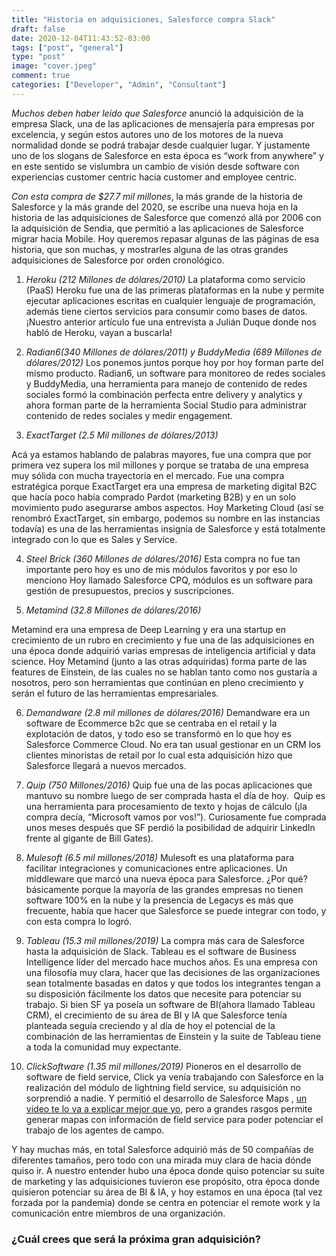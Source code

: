 ```yaml
---
title: "Historia en adquisiciones, Salesforce compra Slack"
draft: false
date: 2020-12-04T11:43:52-03:00
tags: ["post", "general"]
type: "post"
image: "cover.jpeg"
comment: true
categories: ["Developer", "Admin", "Consultant"]
---
```


_Muchos deben haber leído que Salesforce_ anunció la adquisición de la empresa Slack, una de las aplicaciones de mensajería para empresas por excelencia, y según estos autores uno de los motores de la nueva normalidad donde se podrá trabajar desde cualquier lugar.
Y justamente uno de los slogans de Salesforce en esta época es “work from anywhere” y en este sentido se vislumbra un cambio de visión desde software con experiencias customer centric hacia customer and employee centric.

_Con esta compra de $27.7 mil millones_, la más grande de la historia de Salesforce y la más grande del 2020, se escribe una nueva hoja en la historia de las adquisiciones de Salesforce que comenzó allá por 2006 con la adquisición de Sendia, que permitió a las aplicaciones de Salesforce migrar hacia Mobile.
Hoy queremos repasar algunas de las páginas de esa historia, que son muchas, y mostrarles alguna de las otras grandes adquisiciones de Salesforce por orden cronológico.

1. _Heroku (212 Millones de dólares/2010)_
   La plataforma como servicio (PaaS) Heroku fue una de las primeras plataformas en la nube y permite ejecutar aplicaciones escritas en cualquier lenguaje de programación, además tiene ciertos servicios para consumir como bases de datos. ¡Nuestro anterior artículo fue una entrevista a Julián Duque donde nos habló de Heroku, vayan a buscarla!

2. _Radian6(340 Millones de dólares/2011) y BuddyMedia (689 Millones de dólares/2012)_
   Los ponemos juntos porque hoy por hoy forman parte del mismo producto.
   Radian6, un software para monitoreo de redes sociales y BuddyMedia, una herramienta para manejo de contenido de redes sociales formó la combinación perfecta entre delivery y analytics y ahora forman parte de la herramienta Social Studio para administrar contenido de redes sociales y medir engagement.

3. _ExactTarget (2.5 Mil millones de dólares/2013)_

Acá ya estamos hablando de palabras mayores, fue una compra que por primera vez supera los mil millones y porque se trataba de una empresa muy sólida con mucha trayectoria en el mercado.
Fue una compra estratégica porque ExactTarget era una empresa de marketing digital B2C que hacía poco había comprado Pardot (marketing B2B) y en un solo movimiento pudo asegurarse ambos aspectos.
Hoy Marketing Cloud (así se renombró ExactTarget, sin embargo, podemos su nombre en las instancias todavía) es una de las herramientas insignia de Salesforce y está totalmente integrado con lo que es Sales y Service.

4. _Steel Brick (360 Millones de dólares/2016)_
   Esta compra no fue tan importante pero hoy es uno de mis módulos favoritos y por eso lo menciono
   Hoy llamado Salesforce CPQ, módulos es un software para gestión de presupuestos, precios y suscripciones.

5. _Metamind (32.8 Millones de dólares/2016)_

Metamind era una empresa de Deep Learning y era una startup en crecimiento de un rubro en crecimiento y fue una de las adquisiciones en una época donde adquirió varias empresas de inteligencia artificial y data science.
Hoy Metamind (junto a las otras adquiridas) forma parte de las features de Einstein, de las cuales no se hablan tanto como nos gustaría a nosotros, pero son herramientas que continúan en pleno crecimiento y serán el futuro de las herramientas empresariales.

6. _Demandware (2.8 mil millones de dólares/2016)_
   Demandware era un software de Ecommerce b2c que se centraba en el retail y la explotación de datos, y todo eso se transformó en lo que hoy es Salesforce Commerce Cloud.
   No era tan usual gestionar en un CRM los clientes minoristas de retail por lo cual esta adquisición hizo que Salesforce llegará a nuevos mercados.

7. _Quip (750 Millones/2016)_
   Quip fue una de las pocas aplicaciones que mantuvo su nombre luego de ser comprada hasta el día de hoy.
    Quip es una herramienta para procesamiento de texto y hojas de cálculo (¡la compra decía, “Microsoft vamos por vos!”). Curiosamente fue comprada unos meses después que SF perdió la posibilidad de adquirir LinkedIn frente al gigante de Bill Gates).

8. _Mulesoft (6.5 mil millones/2018)_
   Mulesoft es una plataforma para facilitar integraciones y comunicaciones entre aplicaciones. Un middleware que marcó una nueva época para Salesforce. ¿Por qué? básicamente porque la mayoría de las grandes empresas no tienen software 100% en la nube y la presencia de Legacys es más que frecuente, había que hacer que Salesforce se puede integrar con todo, y con esta compra lo logró.

9. _Tableau (15.3 mil millones/2019)_
   La compra más cara de Salesforce hasta la adquisición de Slack.
   Tableau es el software de Business Intelligence líder del mercado hace muchos años. Es una empresa con una filosofía muy clara, hacer que las decisiones de las organizaciones sean totalmente basadas en datos y que todos los integrantes tengan a su disposición fácilmente los datos que necesite para potenciar su trabajo.
   Si bien SF ya poseía un software de BI(ahora llamado Tableau CRM), el crecimiento de su área de BI y IA que Salesforce tenía planteada seguía creciendo y al día de hoy el potencial de la combinación de las herramientas de Einstein y la suite de Tableau tiene a toda la comunidad muy expectante.

10. _ClickSoftware (1.35 mil millones/2019)_
    Pioneros en el desarrollo de software de field service, Click ya venía trabajando con Salesforce en la realización del módulo de lightning field service, su adquisición no sorprendió a nadie. Y permitió el desarrollo de Salesforce Maps , [un video te lo va a explicar mejor que yo](https://partners.salesforce.com/s/education/general/Maps_Education_new#:~:text=Salesforce%20Maps%20offers%20the%20industry's,leverage%20mapping%20and%20optimization%20technologies.&text=Built%20for%20global%20enterprise%2Dlevel,execution%20and%20visualization%20of%20results.), pero a grandes rasgos permite generar mapas con información de field service para poder potenciar el trabajo de los agentes de campo.

Y hay muchas más, en total Salesforce adquirió más de 50 compañías de diferentes tamaños, pero todo con una mirada muy clara de hacia dónde quiso ir.
A nuestro entender hubo una época donde quiso potenciar su suite de marketing y las adquisiciones tuvieron ese propósito, otra época donde quisieron potenciar su área de BI & IA, y hoy estamos en una época (tal vez forzada por la pandemia) donde se centra en potenciar el remote work y la comunicación entre miembros de una organización.

### ¿Cuál crees que será la próxima gran adquisición?
